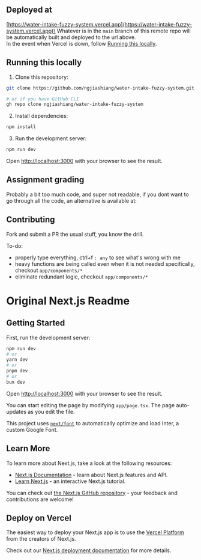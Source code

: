 ## Deployed at
[https://water-intake-fuzzy-system.vercel.app](https://water-intake-fuzzy-system.vercel.app)\
Whatever is in the `main` branch of this remote repo will be automatically built and deployed to the url above.\
In the event when Vercel is down, follow [Running this locally](#running-this-locally).

## Running this locally
1. Clone this repository:
```bash
git clone https://github.com/ngjiashiang/water-intake-fuzzy-system.git

# or if you have GitHub CLI
gh repo clone ngjiashiang/water-intake-fuzzy-system
```

2. Install dependencies:
```bash
npm install
```

3. Run the development server:
```bash
npm run dev
```

Open [http://localhost:3000](http://localhost:3000) with your browser to see the result.

## Assignment grading
Probably a bit too much code, and super not readable, if you dont want to go through all the code, an alternative is available at: 

## Contributing
Fork and submit a PR the usual stuff, you know the drill.

To-do:
- properly type everything, ctrl+f `: any` to see what's wrong with me
- heavy functions are being called even when it is not needed specifically, checkout `app/components/*`
- eliminate redundant logic, checkout `app/components/*`

# Original Next.js Readme

## Getting Started

First, run the development server:

```bash
npm run dev
# or
yarn dev
# or
pnpm dev
# or
bun dev
```

Open [http://localhost:3000](http://localhost:3000) with your browser to see the result.

You can start editing the page by modifying `app/page.tsx`. The page auto-updates as you edit the file.

This project uses [`next/font`](https://nextjs.org/docs/basic-features/font-optimization) to automatically optimize and load Inter, a custom Google Font.

## Learn More

To learn more about Next.js, take a look at the following resources:

- [Next.js Documentation](https://nextjs.org/docs) - learn about Next.js features and API.
- [Learn Next.js](https://nextjs.org/learn) - an interactive Next.js tutorial.

You can check out [the Next.js GitHub repository](https://github.com/vercel/next.js/) - your feedback and contributions are welcome!

## Deploy on Vercel

The easiest way to deploy your Next.js app is to use the [Vercel Platform](https://vercel.com/new?utm_medium=default-template&filter=next.js&utm_source=create-next-app&utm_campaign=create-next-app-readme) from the creators of Next.js.

Check out our [Next.js deployment documentation](https://nextjs.org/docs/deployment) for more details.
